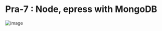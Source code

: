 # Pra-7 : Node, epress with MongoDB

![image](https://github.com/user-attachments/assets/e48f7633-7a91-43da-852a-64a90b4d26f8)
